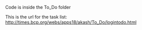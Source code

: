 Code is inside the To_Do folder

This is the url for the task list: http://times.bcp.org/webs/apps18/akash/To_Do/logintodo.html

